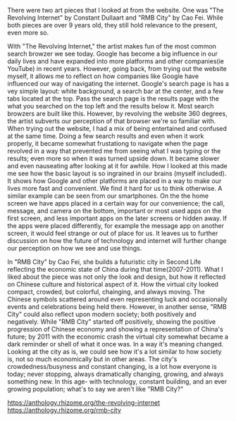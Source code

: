 There were two art pieces that I looked at from the website. One was "The Revolving Internet" by Constant Dullaart and "RMB City" by Cao Fei. While both pieces are over 9 years old, they still hold relevance to the present, even more so.

With "The Revolving Internet," the artist makes fun of the most common search browzer we see today. Google has become a big influence in our daily lives and have expanded into more platforms and other companies(ie YouTube) in recent years. However, going back, from trying out the website myself, it allows me to reflect on how companies like Google have influenced our way of navigating the internet. Google's search page is has a vey simple layout: white background, a search bar at the center, and a few tabs located at the top. Pass the search page is the results page with the what you searched on the top left and the results below it. Most search browzers are built like this. However, by revolving the website 360 degrees, the artist subverts our perception of that browser we're so familiar with. When trying out the website, I had a mix of being entertained and confused at the same time. Doing a few search results and even when it work properly, it became somewhat frustationg to navigate when the page revolved in a way that prevented me from seeing what I was typing or the results; even more so when it was turned upside down. It became slower and even nauseating after looking at it for awhile. How I looked at this made me see how the basic layout is so ingrained in our brains (myself included). It shows how Google and other platforms are placed in a way to make our lives more fast and convenient. We find it hard for us to think otherwise. A similar example can be seen from our smartphones. On the the home screen we have apps placed in a certain way for our convenience; the call, message, and camera on the bottom, important or most used apps on the first screen, and less important apps on the later screens or hidden away. If the apps were placed differently, for example the message app on another screen, it would feel strange or out of place for us. It leaves us to further discussion on how the future of technology and internet will further change our perception on how we see and use things.

In "RMB City" by Cao Fei, she builds a futuristic city in Second Life reflecting the economic state of China during that time(2007-2011). What I liked about the piece was not only the look and design, but how it reflected on Chinese culture and historical aspect of it. How the virtual city looked compact, crowded, but colorful, chainging, and always moving. The Chinese symbols scattered around even representing luck and occasionally events and celebrations being held there. However, in another sense, "RMB City" could also reflect upon modern society; both positively and negatively. While "RMB City" started off positively, showing the positive progression of Chinese economy and showing a representation of China's future; by 2011 with the economic crash the virtual city somewhat became a dark reminder or shell of what it once was. In a way it's meaning changed. Looking at the city as is, we could see how it's a lot similar to how society is, not so much economically but in other areas. The city's crowdedness/busyness and constant changing, is a lot how everyone is today; never stopping, always dramatically changing, growing, and always something new. In this age- with technology, constant building, and an ever growing population; what's to say we aren't like "RMB City?"

https://anthology.rhizome.org/the-revolving-internet
https://anthology.rhizome.org/rmb-city
